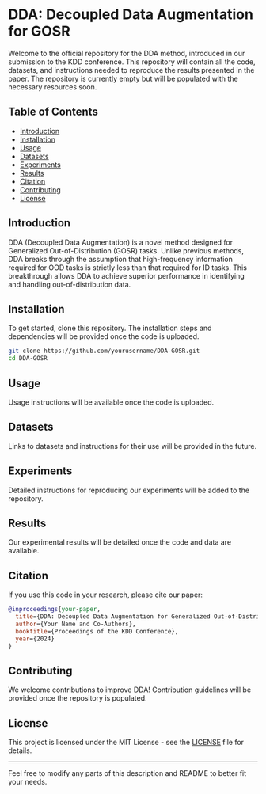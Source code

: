 # DDA: Decoupled Data Augmentation for GOSR

Welcome to the official repository for the DDA method, introduced in our submission to the KDD conference. This repository will contain all the code, datasets, and instructions needed to reproduce the results presented in the paper. The repository is currently empty but will be populated with the necessary resources soon.

## Table of Contents

- [Introduction](#introduction)
- [Installation](#installation)
- [Usage](#usage)
- [Datasets](#datasets)
- [Experiments](#experiments)
- [Results](#results)
- [Citation](#citation)
- [Contributing](#contributing)
- [License](#license)

## Introduction

DDA (Decoupled Data Augmentation) is a novel method designed for Generalized Out-of-Distribution (GOSR) tasks. Unlike previous methods, DDA breaks through the assumption that high-frequency information required for OOD tasks is strictly less than that required for ID tasks. This breakthrough allows DDA to achieve superior performance in identifying and handling out-of-distribution data.

## Installation

To get started, clone this repository. The installation steps and dependencies will be provided once the code is uploaded.

```bash
git clone https://github.com/yourusername/DDA-GOSR.git
cd DDA-GOSR
```

## Usage

Usage instructions will be available once the code is uploaded.

## Datasets

Links to datasets and instructions for their use will be provided in the future.

## Experiments

Detailed instructions for reproducing our experiments will be added to the repository.

## Results

Our experimental results will be detailed once the code and data are available.

## Citation

If you use this code in your research, please cite our paper:

```bibtex
@inproceedings{your-paper,
  title={DDA: Decoupled Data Augmentation for Generalized Out-of-Distribution},
  author={Your Name and Co-Authors},
  booktitle={Proceedings of the KDD Conference},
  year={2024}
}
```

## Contributing

We welcome contributions to improve DDA! Contribution guidelines will be provided once the repository is populated.

## License

This project is licensed under the MIT License - see the [LICENSE](LICENSE) file for details.

---

Feel free to modify any parts of this description and README to better fit your needs.
